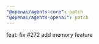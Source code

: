 ```yaml
---
"@openai/agents-core": patch
"@openai/agents-openai": patch
---
```


feat: fix #272 add memory feature
